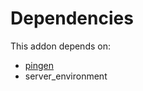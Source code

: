 # Dependencies

This addon depends on:

- [pingen](../../odoo-bringout-oca-report-print-send-pingen)
- server_environment
